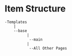 # Item Structure

```
-Templates
    |
    --base
          |
           --main
          |
           --All Other Pages

```